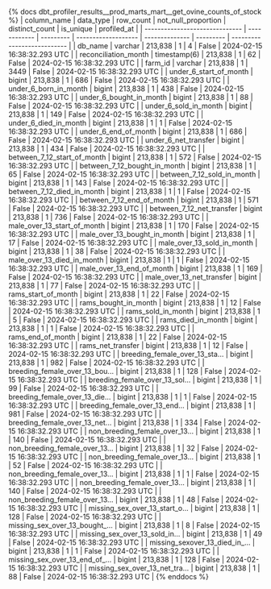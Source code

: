 {% docs dbt_profiler_results__prod_marts_mart__get_ovine_counts_of_stock  %}
| column_name                    | data_type    | row_count | not_null_proportion | distinct_count | is_unique | profiled_at                 |
| ------------------------------ | ------------ | --------- | ------------------- | -------------- | --------- | --------------------------- |
| db_name                        | varchar      |   213,838 |                   1 |              4 |     False | 2024-02-15 16:38:32.293 UTC |
| reconciliation_month           | timestamp(6) |   213,838 |                   1 |             62 |     False | 2024-02-15 16:38:32.293 UTC |
| farm_id                        | varchar      |   213,838 |                   1 |           3449 |     False | 2024-02-15 16:38:32.293 UTC |
| under_6_start_of_month         | bigint       |   213,838 |                   1 |            686 |     False | 2024-02-15 16:38:32.293 UTC |
| under_6_born_in_month          | bigint       |   213,838 |                   1 |            438 |     False | 2024-02-15 16:38:32.293 UTC |
| under_6_bought_in_month        | bigint       |   213,838 |                   1 |             88 |     False | 2024-02-15 16:38:32.293 UTC |
| under_6_sold_in_month          | bigint       |   213,838 |                   1 |            149 |     False | 2024-02-15 16:38:32.293 UTC |
| under_6_died_in_month          | bigint       |   213,838 |                   1 |              1 |     False | 2024-02-15 16:38:32.293 UTC |
| under_6_end_of_month           | bigint       |   213,838 |                   1 |            686 |     False | 2024-02-15 16:38:32.293 UTC |
| under_6_net_transfer           | bigint       |   213,838 |                   1 |            434 |     False | 2024-02-15 16:38:32.293 UTC |
| between_7_12_start_of_month    | bigint       |   213,838 |                   1 |            572 |     False | 2024-02-15 16:38:32.293 UTC |
| between_7_12_bought_in_month   | bigint       |   213,838 |                   1 |             65 |     False | 2024-02-15 16:38:32.293 UTC |
| between_7_12_sold_in_month     | bigint       |   213,838 |                   1 |            143 |     False | 2024-02-15 16:38:32.293 UTC |
| between_7_12_died_in_month     | bigint       |   213,838 |                   1 |              1 |     False | 2024-02-15 16:38:32.293 UTC |
| between_7_12_end_of_month      | bigint       |   213,838 |                   1 |            571 |     False | 2024-02-15 16:38:32.293 UTC |
| between_7_12_net_transfer      | bigint       |   213,838 |                   1 |            736 |     False | 2024-02-15 16:38:32.293 UTC |
| male_over_13_start_of_month    | bigint       |   213,838 |                   1 |            170 |     False | 2024-02-15 16:38:32.293 UTC |
| male_over_13_bought_in_month   | bigint       |   213,838 |                   1 |             17 |     False | 2024-02-15 16:38:32.293 UTC |
| male_over_13_sold_in_month     | bigint       |   213,838 |                   1 |             38 |     False | 2024-02-15 16:38:32.293 UTC |
| male_over_13_died_in_month     | bigint       |   213,838 |                   1 |              1 |     False | 2024-02-15 16:38:32.293 UTC |
| male_over_13_end_of_month      | bigint       |   213,838 |                   1 |            169 |     False | 2024-02-15 16:38:32.293 UTC |
| male_over_13_net_transfer      | bigint       |   213,838 |                   1 |             77 |     False | 2024-02-15 16:38:32.293 UTC |
| rams_start_of_month            | bigint       |   213,838 |                   1 |             22 |     False | 2024-02-15 16:38:32.293 UTC |
| rams_bought_in_month           | bigint       |   213,838 |                   1 |             12 |     False | 2024-02-15 16:38:32.293 UTC |
| rams_sold_in_month             | bigint       |   213,838 |                   1 |              5 |     False | 2024-02-15 16:38:32.293 UTC |
| rams_died_in_month             | bigint       |   213,838 |                   1 |              1 |     False | 2024-02-15 16:38:32.293 UTC |
| rams_end_of_month              | bigint       |   213,838 |                   1 |             22 |     False | 2024-02-15 16:38:32.293 UTC |
| rams_net_transfer              | bigint       |   213,838 |                   1 |             12 |     False | 2024-02-15 16:38:32.293 UTC |
| breeding_female_over_13_sta... | bigint       |   213,838 |                   1 |            982 |     False | 2024-02-15 16:38:32.293 UTC |
| breeding_female_over_13_bou... | bigint       |   213,838 |                   1 |            128 |     False | 2024-02-15 16:38:32.293 UTC |
| breeding_female_over_13_sol... | bigint       |   213,838 |                   1 |             99 |     False | 2024-02-15 16:38:32.293 UTC |
| breeding_female_over_13_die... | bigint       |   213,838 |                   1 |              1 |     False | 2024-02-15 16:38:32.293 UTC |
| breeding_female_over_13_end... | bigint       |   213,838 |                   1 |            981 |     False | 2024-02-15 16:38:32.293 UTC |
| breeding_female_over_13_net... | bigint       |   213,838 |                   1 |            334 |     False | 2024-02-15 16:38:32.293 UTC |
| non_breeding_female_over_13... | bigint       |   213,838 |                   1 |            140 |     False | 2024-02-15 16:38:32.293 UTC |
| non_breeding_female_over_13... | bigint       |   213,838 |                   1 |             32 |     False | 2024-02-15 16:38:32.293 UTC |
| non_breeding_female_over_13... | bigint       |   213,838 |                   1 |             52 |     False | 2024-02-15 16:38:32.293 UTC |
| non_breeding_female_over_13... | bigint       |   213,838 |                   1 |              1 |     False | 2024-02-15 16:38:32.293 UTC |
| non_breeding_female_over_13... | bigint       |   213,838 |                   1 |            140 |     False | 2024-02-15 16:38:32.293 UTC |
| non_breeding_female_over_13... | bigint       |   213,838 |                   1 |             48 |     False | 2024-02-15 16:38:32.293 UTC |
| missing_sex_over_13_start_o... | bigint       |   213,838 |                   1 |            128 |     False | 2024-02-15 16:38:32.293 UTC |
| missing_sex_over_13_bought_... | bigint       |   213,838 |                   1 |              8 |     False | 2024-02-15 16:38:32.293 UTC |
| missing_sex_over_13_sold_in... | bigint       |   213,838 |                   1 |             49 |     False | 2024-02-15 16:38:32.293 UTC |
| missing_sexover_13_died_in_... | bigint       |   213,838 |                   1 |              1 |     False | 2024-02-15 16:38:32.293 UTC |
| missing_sex_over_13_end_of_... | bigint       |   213,838 |                   1 |            128 |     False | 2024-02-15 16:38:32.293 UTC |
| missing_sex_over_13_net_tra... | bigint       |   213,838 |                   1 |             88 |     False | 2024-02-15 16:38:32.293 UTC |
{% enddocs %}
